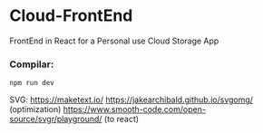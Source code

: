 # Cloud-FrontEnd
FrontEnd in React for a Personal use Cloud Storage App


### Compilar:
`npm run dev`


SVG:
https://maketext.io/
https://jakearchibald.github.io/svgomg/ (optimization)
https://www.smooth-code.com/open-source/svgr/playground/ (to react)